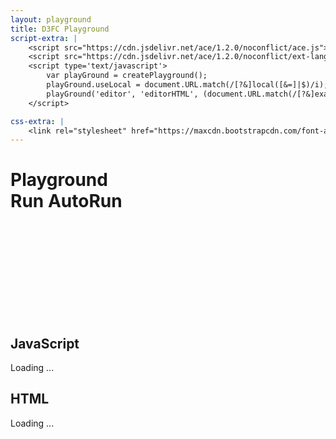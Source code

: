 ```yaml
---
layout: playground
title: D3FC Playground
script-extra: |
    <script src="https://cdn.jsdelivr.net/ace/1.2.0/noconflict/ace.js"></script>
    <script src="https://cdn.jsdelivr.net/ace/1.2.0/noconflict/ext-language_tools.js"></script>
    <script type='text/javascript'>
        var playGround = createPlayground();
        playGround.useLocal = document.URL.match(/[?&]local([&=]|$)/i);
        playGround('editor', 'editorHTML', (document.URL.match(/[?&]example=([^&]*)/i) || ['', 'horizon'])[1]);
    </script>

css-extra: |
    <link rel="stylesheet" href="https://maxcdn.bootstrapcdn.com/font-awesome/4.4.0/css/font-awesome.min.css">
---
```

<div class="container playground" id="main">
    <h1>
        Playground
        <div class="pull-right">
            <a id="btnRun" class="btn btn-default">
                <i class="fa fa-play"></i> Run
            </a>
            <a id="btnAuto" class="btn btn-default">
                <i class="fa fa-forward"></i> AutoRun
            </a>
        </div>
    </h1>
    <div class="row">
        <div class="col-md-12">
            <iframe id="preview" scrolling="no" style="border:none; width: 100%;"></iframe>
        </div>
    </div>
    <div class="row">
        <div class="col-md-12">
            <h2>JavaScript</h2>
            <div class="editorContainer">
                <div id="editor">
                    Loading ...
                </div>
            </div>
        </div>
    </div>
    <div class="row">
        <div class="col-md-12">
            <h2>HTML</h2>
            <div class="editorContainer">
                <div id="editorHTML">
                    Loading ...
                </div>
            </div>
        </div>
    </div>
</div>
